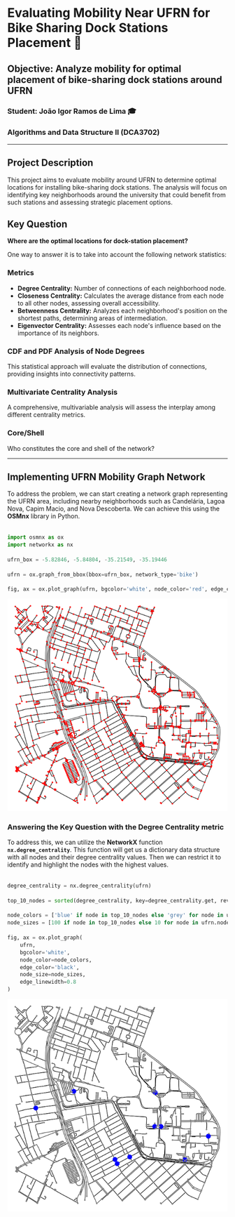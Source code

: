 # Evaluating Mobility Near UFRN for Bike Sharing Dock Stations Placement :busts_in_silhouette:

## Objective: Analyze mobility for optimal placement of bike-sharing dock stations around UFRN

### Student: João Igor Ramos de Lima :mortar_board:

### Algorithms and Data Structure II (DCA3702)

---

## Project Description

This project aims to evaluate mobility around UFRN to determine optimal locations for installing bike-sharing dock stations. The analysis will focus on identifying key neighborhoods around the university that could benefit from such stations and assessing strategic placement options.

## Key Question
**Where are the optimal locations for dock-station placement?**

One way to answer it is to take into account the following network statistics:

### Metrics

- **Degree Centrality:** Number of connections of each neighborhood node.
- **Closeness Centrality:** Calculates the average distance from each node to all other nodes, assessing overall accessibility.
- **Betweenness Centrality:** Analyzes each neighborhood's position on the shortest paths, determining areas of intermediation.
- **Eigenvector Centrality:** Assesses each node's influence based on the importance of its neighbors.

### CDF and PDF Analysis of Node Degrees

This statistical approach will evaluate the distribution of connections, providing insights into connectivity patterns.
  
### Multivariate Centrality Analysis

A comprehensive, multivariable analysis will assess the interplay among different centrality metrics.

### Core/Shell

Who constitutes the core and shell of the network?

---

## Implementing UFRN Mobility Graph Network

To address the problem, we can start creating a network graph representing the UFRN area, including nearby neighborhoods such as Candelária, Lagoa Nova, Capim Macio, and Nova Descoberta. We can achieve this using the **OSMnx** library in Python.

```python

import osmnx as ox
import networkx as nx

ufrn_box = -5.82846, -5.84804, -35.21549, -35.19446

ufrn = ox.graph_from_bbox(bbox=ufrn_box, network_type='bike')

fig, ax = ox.plot_graph(ufrn, bgcolor='white', node_color='red', edge_color='black', node_size=10, edge_linewidth=0.8)

```

![UFRN Bike Network Graph](./ufrn_network.png)

### Answering the Key Question with the Degree Centrality metric

To address this, we can utilize the **NetworkX** function **`nx.degree_centrality`**. This function will get us a dictionary data structure with all nodes and their degree centrality values. Then we can restrict it to identify and highlight the nodes with the highest values.

```python

degree_centrality = nx.degree_centrality(ufrn)

top_10_nodes = sorted(degree_centrality, key=degree_centrality.get, reverse=True)[:10]

node_colors = ['blue' if node in top_10_nodes else 'grey' for node in ufrn.nodes]
node_sizes = [100 if node in top_10_nodes else 10 for node in ufrn.nodes]

fig, ax = ox.plot_graph(
    ufrn,
    bgcolor='white',
    node_color=node_colors,
    edge_color='black',
    node_size=node_sizes,
    edge_linewidth=0.8
)

```

![Highest Degree Centrality Nodes](./highest_degree_centrality_nodes.png)
